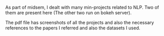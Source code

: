 As part of midsem, I dealt with many min-projects related to NLP. Two of them are present here (The other two run on bokeh server).

The pdf file has screenshots of all the projects and also the necessary references to the papers I referred and also the datasets I used.
